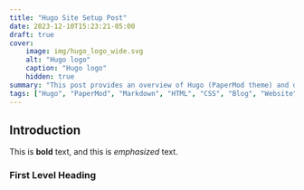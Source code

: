 ```yaml
---
title: "Hugo Site Setup Post"
date: 2023-12-10T15:23:21-05:00
draft: true
cover:
    image: img/hugo_logo_wide.svg
    alt: "Hugo logo"
    caption: "Hugo logo"
    hidden: true
summary: "This post provides an overview of Hugo (PaperMod theme) and details the steps I took in setting up this website."
tags: ["Hugo", "PaperMod", "Markdown", "HTML", "CSS", "Blog", "Website", "Portfolio"]
---
```

## Introduction

This is **bold** text, and this is *emphasized* text.
### First Level Heading
